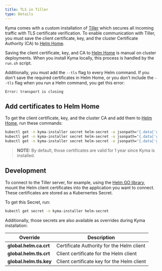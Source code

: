 ```yaml
---
title: TLS in Tiller
type: Details
---
```


Kyma comes with a custom installation of [Tiller](https://helm.sh/docs/glossary/#tiller) which secures all incoming traffic with TLS certificate verification. To enable communication with Tiller, you must save the client certificate, key, and the cluster Certificate Authority (CA) to [Helm Home](https://helm.sh/docs/glossary/#helm-home-helm-home). 

Saving the client certificate, key, and CA to [Helm Home](https://helm.sh/docs/glossary/#helm-home-helm-home) is manual on cluster deployments. When you install Kyma locally, this process is handled by the `run.sh` script. 

Additionally, you must add the `--tls` flag to every Helm command. 
If you don't save the required certificates in Helm Home, or you don't include the `--tls` flag when you run a Helm command, you get this error: 
```
Error: transport is closing
```

## Add certificates to Helm Home

To get the client certificate, key, and the cluster CA and add them to [Helm Home](https://helm.sh/docs/glossary/#helm-home-helm-home), run these commands: 
  ```bash
  kubectl get -n kyma-installer secret helm-secret -o jsonpath="{.data['global\.helm\.ca\.crt']}" | base64 --decode > "$(helm home)/ca.pem"
  kubectl get -n kyma-installer secret helm-secret -o jsonpath="{.data['global\.helm\.tls\.crt']}" | base64 --decode > "$(helm home)/cert.pem"
  kubectl get -n kyma-installer secret helm-secret -o jsonpath="{.data['global\.helm\.tls\.key']}" | base64 --decode > "$(helm home)/key.pem"
  ```

> **NOTE:** By default, those certificates are valid for 1 year since Kyma is installed. 

## Development

To connect to the Tiller server, for example, using the [Helm GO library](https://godoc.org/k8s.io/helm/pkg/helm#pkg-index), mount the Helm client certificates into the application you want to connect. These certificates are stored as a Kubernertes Secret. 

To get this Secret, run: 
  ```bash
  kubectl get secret -n kyma-installer helm-secret                            
  ```

Additionally, those secrets are also available as overrides during Kyma installation:

| Override | Description |
| --- | --- | 
| **global.helm.ca.crt** | Certificate Authority for the Helm client |
| **global.helm.tls.crt** | Client certificate for the Helm client | 
| **global.helm.tls.key** | Client certificate key for the Helm client |  

